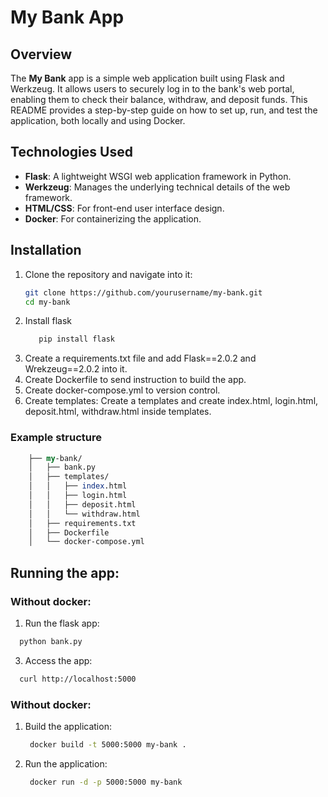 # My Bank App

## Overview
The **My Bank** app is a simple web application built using Flask and Werkzeug. It allows users to securely log in to the bank's web portal, enabling them to check their balance, withdraw, and deposit funds. This README provides a step-by-step guide on how to set up, run, and test the application, both locally and using Docker.

## Technologies Used
- **Flask**: A lightweight WSGI web application framework in Python.
- **Werkzeug**: Manages the underlying technical details of the web framework.
- **HTML/CSS**: For front-end user interface design.
- **Docker**: For containerizing the application.

## Installation
1. Clone the repository and navigate into it:
   ```bash
   git clone https://github.com/yourusername/my-bank.git
   cd my-bank
   ```
2. Install flask
   ```bash
      pip install flask
   ```
3. Create a requirements.txt file and add Flask==2.0.2 and Wrekzeug==2.0.2 into it.
4. Create Dockerfile to send instruction to build the app.
5. Create docker-compose.yml to version control.
6. Create templates: Create a templates and create index.html, login.html, deposit.html, withdraw.html inside templates.

### Example structure
```perl
	├── my-bank/
	│   ├── bank.py
	│   ├── templates/
	│   │   ├── index.html
	│   │   ├── login.html
	│   │   ├── deposit.html
	│   │   └── withdraw.html
	│   ├── requirements.txt
	│   ├── Dockerfile
	│   └── docker-compose.yml
```

## Running the app:
### Without docker:
1. Run the flask app:
  ```bash
	python bank.py
  ```
3. Access the app:
  ```bash
	curl http://localhost:5000
  ```

### Without docker:
1. Build the application:
   ```bash
	docker build -t 5000:5000 my-bank .
   ```
3. Run the application:
   ```bash
	docker run -d -p 5000:5000 my-bank
   ```






























